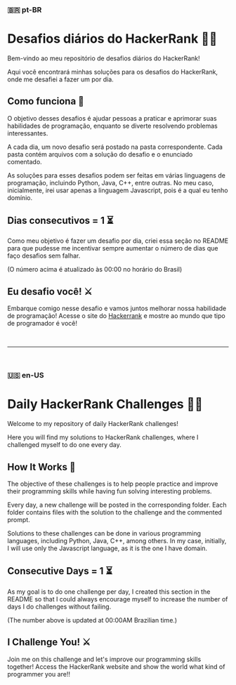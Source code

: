 ### 🇧🇷 pt-BR

# Desafios diários do HackerRank 🧠🧩

Bem-vindo ao meu repositório de desafios diários do HackerRank!

Aqui você encontrará minhas soluções para os desafios do HackerRank, onde me desafiei a fazer um por dia.

## Como funciona 🤔

O objetivo desses desafios é ajudar pessoas a praticar e aprimorar suas habilidades de programação, enquanto se diverte resolvendo problemas interessantes.

A cada dia, um novo desafio será postado na pasta correspondente. Cada pasta contém arquivos com a solução do desafio e o enunciado comentado.

As soluções para esses desafios podem ser feitas em várias linguagens de programação, incluindo Python, Java, C++, entre outras. No meu caso, inicialmente, irei usar apenas a linguagem Javascript, pois é a qual eu tenho domínio.

## Dias consecutivos = 1 ⏳

Como meu objetivo é fazer um desafio por dia, criei essa seção no README para que pudesse me incentivar sempre aumentar o número de dias que faço desafios sem falhar.

(O número acima é atualizado às 00:00 no horário do Brasil)

## Eu desafio você! ⚔️

Embarque comigo nesse desafio e vamos juntos melhorar nossa habilidade de programação! Acesse o site do [Hackerrank](https://www.hackerrank.com/dashboard) e mostre ao mundo que tipo de programador é você!

<br/>
<hr/>
<br/>

### 🇺🇸 en-US

# Daily HackerRank Challenges 🧠🧩

Welcome to my repository of daily HackerRank challenges!

Here you will find my solutions to HackerRank challenges, where I challenged myself to do one every day.

## How It Works 🤔

The objective of these challenges is to help people practice and improve their programming skills while having fun solving interesting problems.

Every day, a new challenge will be posted in the corresponding folder. Each folder contains files with the solution to the challenge and the commented prompt.

Solutions to these challenges can be done in various programming languages, including Python, Java, C++, among others. In my case, initially, I will use only the Javascript language, as it is the one I have domain.

## Consecutive Days = 1 ⏳

As my goal is to do one challenge per day, I created this section in the README so that I could always encourage myself to increase the number of days I do challenges without failing.

(The number above is updated at 00:00AM Brazilian time.)

## I Challenge You! ⚔️

Join me on this challenge and let's improve our programming skills together! Access the HackerRank website and show the world what kind of programmer you are!!
